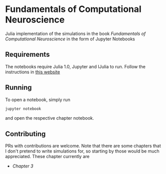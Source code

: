 # Fundamentals of Computational Neuroscience

Julia implementation of the simulations in the book _Fundamentals of Computational Neuroscience_ in the form of Jupyter Notebooks

## Requirements

The notebooks require Julia 1.0, Jupyter and IJulia to run. Follow the instructions in [this website](https://github.com/JuliaLang/IJulia.jl)

## Running

To open a notebook, simply run

```bash
jupyter notebook
```

and open the respective chapter notebook.

## Contributing

PRs with contributions are welcome. Note that there are some chapters that I don't pretend to write simulations for, so starting by those would be much appreciated. These chapter currently are

* _Chapter 3_ 

